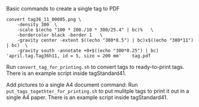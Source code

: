 Basic commands to create a single tag to PDF

```
convert tag36_11_00005.png \    
    -density 300  \
    -scale $(echo "100 * 200./10 * 300/25.4" | bc)%   \
    -bordercolor black -border 1   \
    -gravity center -extent $((echo "300*8.5") | bc)x$((echo "300*11") | bc)  \ 
    -gravity south -annotate +0+$((echo "300*0.25") | bc) 'april.tag.Tag36h11, id = 5, size = 200 mm'    tag.pdf
```

Run `convert_tag_for_printing.sh` to convert tags to ready-to-print tags. There is an example script inside tagStandard41.

Add pictures to a single A4 document command:
Run `put_tags_togethter_for_printing.sh` to put mulitple tags to print it out in a single A4 paper. There is an example script inside tagStandard41.